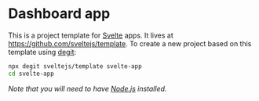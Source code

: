 # Dashboard app

This is a project template for [Svelte](https://svelte.dev) apps. It lives at https://github.com/sveltejs/template.
To create a new project based on this template using [degit](https://github.com/Rich-Harris/degit):
```bash
npx degit sveltejs/template svelte-app
cd svelte-app
```
*Note that you will need to have [Node.js](https://nodejs.org) installed.*
